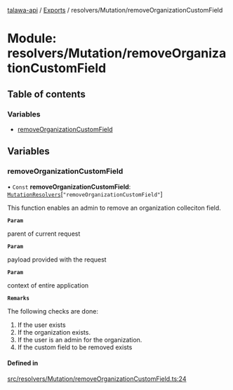 [talawa-api](../README.md) / [Exports](../modules.md) / resolvers/Mutation/removeOrganizationCustomField

# Module: resolvers/Mutation/removeOrganizationCustomField

## Table of contents

### Variables

- [removeOrganizationCustomField](resolvers_Mutation_removeOrganizationCustomField.md#removeorganizationcustomfield)

## Variables

### removeOrganizationCustomField

• `Const` **removeOrganizationCustomField**: [`MutationResolvers`](types_generatedGraphQLTypes.md#mutationresolvers)[``"removeOrganizationCustomField"``]

This function enables an admin to remove an organization colleciton field.

**`Param`**

parent of current request

**`Param`**

payload provided with the request

**`Param`**

context of entire application

**`Remarks`**

The following checks are done:
1. If the user exists
2. If the organization exists.
3. If the user is an admin for the organization.
4. If the custom field to be removed exists

#### Defined in

[src/resolvers/Mutation/removeOrganizationCustomField.ts:24](https://github.com/PalisadoesFoundation/talawa-api/blob/ca38e6d/src/resolvers/Mutation/removeOrganizationCustomField.ts#L24)
